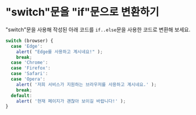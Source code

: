 # "switch"문을 "if"문으로 변환하기

"switch"문을 사용해 작성된 아래 코드를 `if..else`문을 사용한 코드로 변환해 보세요.

```js
switch (browser) {
  case 'Edge':
    alert( "Edge를 사용하고 계시네요!" );
    break;
  case 'Chrome':
  case 'Firefox':
  case 'Safari':
  case 'Opera':
    alert( '저희 서비스가 지원하는 브라우저를 사용하고 계시네요.' );
    break;
  default:
    alert( '현재 페이지가 괜찮아 보이길 바랍니다!' );
}
```
